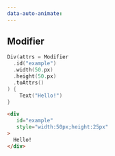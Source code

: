 ```yaml
---
data-auto-animate:
---
```


## Modifier

```kotlin [code-final]
Div(attrs = Modifier
  .id("example")
  .width(50.px)
  .height(50.px)
  .toAttrs()
) {
    Text("Hello!")
}
```

```html
<div
   id="example"
   style="width:50px;height:25px"
>
  Hello!
</div>
```
